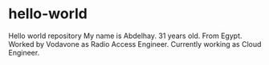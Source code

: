 # hello-world
Hello world repository 
My name is Abdelhay.
31 years old. 
From Egypt. 
Worked by Vodavone as Radio Access Engineer.
Currently working as Cloud Engineer.
